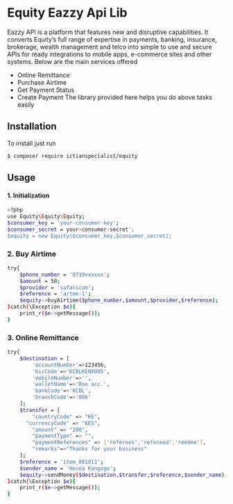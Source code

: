 # Equity Eazzy Api Lib

Eazzy API is a platform that features new and disruptive capabilities. It converts Equity’s full range of expertise in payments, banking, insurance, brokerage, wealth management and telco into simple to use and secure APIs for ready integrations to mobile apps, e-commerce sites and other systems.
Below are the main services offered

  - Online Remittance
  - Purchase Airtime
  - Get Payment Status
  - Create Payment
The library provided here helps you do above tasks easily
## Installation
To install just run
```sh
$ composer require ictianspecialist/equity
```
## Usage
#### 1. Initialization
```sh
<?php
use Equity\Equity\Equity;
$consumer_key = 'your-consumer-key';
$consumer_secret = your-consumer-secret';
$equity = new Equity($consumer_key,$consumer_secret);
```
### 2. Buy Airtime
```sh
try{
    $phone_number = '0719xxxxxx';
    $amount = 50;
    $provider = 'safaricom';
    $reference = 'artme-1';
    $equity->buyAirtime($phone_number,$amount,$provider,$reference);
}catch(\Exception $e){
    print_r($e->getMessage());
}
```
### 3. Online Remittance
```sh
try{
    $destination = [
        'accountNumber'=>123456,
        'bicCode'=>'KCBLKENX005',
        'mobileNumber'=>'',
        'walletName'=>'Doe acc.',
        'bankCode'=>'KCBL',
        'branchCode'=>'006'
    ];
    $transfer = [
        "countryCode" => "KE",
      "currencyCode" => "KES",
        "amount" => "200",
        "paymentType" => "",
        "paymentReferences" => ['referees','refereed','reedee'],
        "remarks"=>"Thanks for your business"
    ];
    $reference = 'item_001011';
    $sender_name = 'Hosea Kangogo';
    $equity->sendMoney($destination,$transfer,$reference,$sender_name);
}catch(\Exception $e){
    print_r($e->getMessage());
}
```